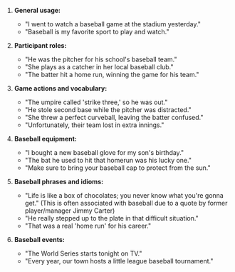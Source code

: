 1. **General usage:**
   - "I went to watch a baseball game at the stadium yesterday."
   - "Baseball is my favorite sport to play and watch."

2. **Participant roles:**
   - "He was the pitcher for his school's baseball team."
   - "She plays as a catcher in her local baseball club."
   - "The batter hit a home run, winning the game for his team."

3. **Game actions and vocabulary:**
   - "The umpire called 'strike three,' so he was out."
   - "He stole second base while the pitcher was distracted."
   - "She threw a perfect curveball, leaving the batter confused."
   - "Unfortunately, their team lost in extra innings."

4. **Baseball equipment:**
   - "I bought a new baseball glove for my son's birthday."
   - "The bat he used to hit that homerun was his lucky one."
   - "Make sure to bring your baseball cap to protect from the sun."

5. **Baseball phrases and idioms:**
   - "Life is like a box of chocolates; you never know what you're gonna get." (This is often associated with baseball due to a quote by former player/manager Jimmy Carter)
   - "He really stepped up to the plate in that difficult situation."
   - "That was a real 'home run' for his career."

6. **Baseball events:**
   - "The World Series starts tonight on TV."
   - "Every year, our town hosts a little league baseball tournament."